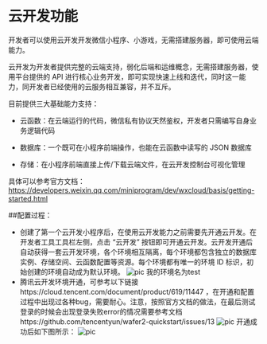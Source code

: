 # 云开发功能
开发者可以使用云开发开发微信小程序、小游戏，无需搭建服务器，即可使用云端能力。  

云开发为开发者提供完整的云端支持，弱化后端和运维概念，无需搭建服务器，使用平台提供的 API 进行核心业务开发，即可实现快速上线和迭代，同时这一能力，同开发者已经使用的云服务相互兼容，并不互斥。

目前提供三大基础能力支持：

*  云函数：在云端运行的代码，微信私有协议天然鉴权，开发者只需编写自身业务逻辑代码

*  数据库：一个既可在小程序前端操作，也能在云函数中读写的 JSON 数据库

*  存储：在小程序前端直接上传/下载云端文件，在云开发控制台可视化管理

具体可以参考官方文档：https://developers.weixin.qq.com/miniprogram/dev/wxcloud/basis/getting-started.html

##配置过程：
*  创建了第一个云开发小程序后，在使用云开发能力之前需要先开通云开发。在开发者工具工具栏左侧，点击 “云开发” 按钮即可开通云开发。云开发开通后自动获得一套云开发环境，各个环境相互隔离，每个环境都包含独立的数据库实例、存储空间、云函数配置等资源。每个环境都有唯一的环境 ID 标识，初始创建的环境自动成为默认环境。
 ![pic](https://github.com/resisterdkdk/Mini-Program-for-used-books/blob/master/Workload/Lijiayong_18214753/images/3.png)
 我的环境名为test
*   腾讯云开发环境开通，可参考以下链接https://cloud.tencent.com/document/product/619/11447
，在开通和配置过程中出现过各种bug，需要耐心。注意，按照官方文档的做法，在最后测试登录的时候会出现登录失败error的情况需要参考文档https://github.com/tencentyun/wafer2-quickstart/issues/13
 ![pic](https://github.com/resisterdkdk/Mini-Program-for-used-books/blob/master/Workload/Lijiayong_18214753/images/cloud1.png)
 开通成功后如下图所示：
 ![pic](https://github.com/resisterdkdk/Mini-Program-for-used-books/blob/master/Workload/Lijiayong_18214753/images/cloud2.png)
